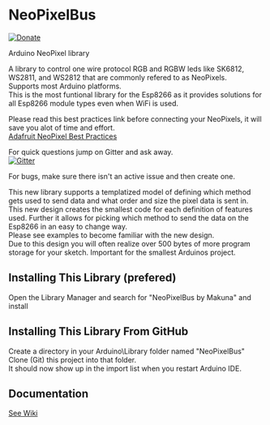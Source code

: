 # NeoPixelBus

[![Donate](http://img.shields.io/paypal/donate.png?color=yellow)](https://www.paypal.com/cgi-bin/webscr?cmd=_s-xclick&hosted_button_id=6AA97KE54UJR4)

Arduino NeoPixel library

A library to control one wire protocol RGB and RGBW leds like SK6812, WS2811, and WS2812 that are commonly refered to as NeoPixels.  
Supports most Arduino platforms.  
This is the most funtional library for the Esp8266 as it provides solutions for all Esp8266 module types even when WiFi is used.

Please read this best practices link before connecting your NeoPixels, it will save you alot of time and effort.  
[Adafruit NeoPixel Best Practices](https://learn.adafruit.com/adafruit-neopixel-uberguide/best-practices)

For quick questions jump on Gitter and ask away.  
[![Gitter](https://badges.gitter.im/Join%20Chat.svg)](https://gitter.im/Makuna/NeoPixelBus?utm_source=badge&utm_medium=badge&utm_campaign=pr-badge)

For bugs, make sure there isn't an active issue and then create one.

This new library supports a templatized model of defining which method gets used to send data and what order and size the pixel data is sent in.  This new design creates the smallest code for each definition of features used.  Further it allows for picking which method to send the data on the Esp8266 in an easy to change way.  
Please see examples to become familiar with the new design.  
Due to this design you will often realize over 500 bytes of more program storage for your sketch.  Important for the smallest Arduinos project.  


## Installing This Library (prefered)
Open the Library Manager and search for "NeoPixelBus by Makuna" and install

## Installing This Library From GitHub
Create a directory in your Arduino\Library folder named "NeoPixelBus"
Clone (Git) this project into that folder.  
It should now show up in the import list when you restart Arduino IDE.

## Documentation
[See Wiki](https://github.com/Makuna/NeoPixelBus/wiki)



